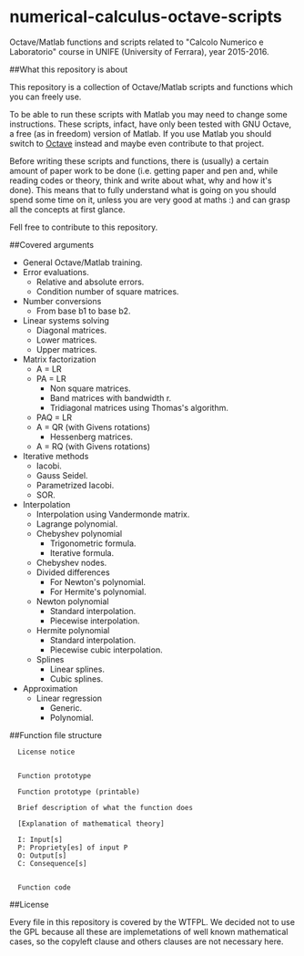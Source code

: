# numerical-calculus-octave-scripts
Octave/Matlab functions and scripts related to "Calcolo Numerico e Laboratorio" 
course in UNIFE (University of Ferrara), year 2015-2016.

##What this repository is about

This repository is a collection of Octave/Matlab scripts and functions 
which you can freely use.

To be able to run these scripts with Matlab you may need to change some 
instructions. These scripts, infact, have only been tested with GNU Octave, a 
free (as in freedom) version of Matlab. If you use Matlab you should switch to 
[Octave](http://www.fsf.org/campaigns/priority-projects/gnu-octave-free-software-matlab-replacement) 
instead and maybe even contribute to that project.

Before writing these scripts and functions, there is (usually) a certain amount 
of paper work to be done (i.e. getting paper and pen and, while reading codes 
or theory, think and write about what, why and how it's done). This means that 
to fully understand what is going on you should spend some time on it, unless 
you are very good at maths :) and can grasp all the concepts at first 
glance.

Fell free to contribute to this repository.

##Covered arguments

- General Octave/Matlab training.
- Error evaluations.
  - Relative and absolute errors.
  - Condition number of square matrices.
- Number conversions
  - From base b1 to base b2.
- Linear systems solving
  - Diagonal matrices.
  - Lower matrices.
  - Upper matrices.
- Matrix factorization
  - A = LR
  - PA = LR
    - Non square matrices.
    - Band matrices with bandwidth r.
    - Tridiagonal matrices using Thomas's algorithm.
  - PAQ = LR
  - A = QR (with Givens rotations)
    - Hessenberg matrices.
  - A = RQ (with Givens rotations)
- Iterative methods
  - Iacobi.
  - Gauss Seidel.
  - Parametrized Iacobi.
  - SOR.
- Interpolation
  - Interpolation using Vandermonde matrix.
  - Lagrange polynomial.
  - Chebyshev polynomial
    - Trigonometric formula.
    - Iterative formula.
  - Chebyshev nodes.
  - Divided differences
    - For Newton's polynomial.
    - For Hermite's polynomial.
  - Newton polynomial
    - Standard interpolation.
    - Piecewise interpolation.
  - Hermite polynomial
    - Standard interpolation.
    - Piecewise cubic interpolation.
  - Splines
    - Linear splines.
    - Cubic splines.
- Approximation
  - Linear regression
    - Generic.
    - Polynomial.

##Function file structure

```
  License notice
  
  
  Function prototype
    
  Function prototype (printable)
  
  Brief description of what the function does
  
  [Explanation of mathematical theory]
  
  I: Input[s]
  P: Propriety[es] of input P
  O: Output[s]
  C: Consequence[s]
  
  
  Function code
```

##License

Every file in this repository is covered by the WTFPL. We decided not to use 
the GPL because all these are implemetations of well known mathematical cases, 
so the copyleft clause and others clauses are not necessary here.
